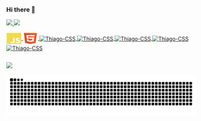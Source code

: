 ### Hi there 👋

<div align:"center">
  <a href="https://github.com/thiago-fr">
  <img height="180em" src="https://github-readme-stats.vercel.app/api?username=thiago-fr&show_icons=true&theme=great-gatsby&include_all_commits=true&count_private=true&locale=pt-br"/>
  <img height="180em" src="https://github-readme-stats.vercel.app/api/top-langs/?username=thiago-fr&layout=default&langs_count=7&theme=great-gatsby&custom_title=Linguagens"/>
</div>
<div style="display: inline_block"><br>
  <img align="center" alt="Thiago-Js" height="30" width="40" src="https://raw.githubusercontent.com/devicons/devicon/master/icons/javascript/javascript-plain.svg">
  <img align="center" alt="Thiago-HTML" height="30" width="40" src="https://raw.githubusercontent.com/devicons/devicon/master/icons/html5/html5-original.svg">
  <img align="center" alt="Thiago-CSS" height="30" width="40" src="https://cdn.jsdelivr.net/gh/devicons/devicon/icons/css3/css3-original.svg">
  <img align="center" alt="Thiago-CSS" height="30" width="40"
src="https://cdn.jsdelivr.net/gh/devicons/devicon/icons/linux/linux-original.svg">
  <img align="center" alt="Thiago-CSS" height="30" width="40"
src="https://cdn.jsdelivr.net/gh/devicons/devicon/icons/git/git-original.svg">
  <img align="center" alt="Thiago-CSS" height="30" width="40"
src="https://cdn.jsdelivr.net/gh/devicons/devicon/icons/github/github-original.svg">
  <img align="center" alt="Thiago-CSS" height="30" width="40"
src="https://cdn.jsdelivr.net/gh/devicons/devicon/icons/linux/linux-original.svg">
  
  
</div>

  ##

<div> 
  <a href="https://www.linkedin.com/in/thiagoferreirarose/" target="_blank"><img src="https://img.shields.io/badge/-LinkedIn-%230077B5?style=for-the-badge&logo=linkedin&logoColor=white" target="_blank"></a> 
  
  ![Snake animation](https://github.com/thiago-fr/thiago-fr/blob/output/github-contribution-grid-snake.svg)
</div>

